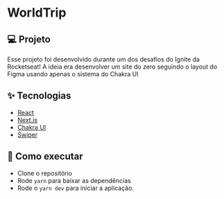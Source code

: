 # WorldTrip

## 💻 Projeto

Esse projeto foi desenvolvido durante um dos desafios do Ignite da Rocketseat! A ideia era desenvolver um site do zero seguindo o layout do Figma usando apenas o sistema do Chakra UI

## ✨ Tecnologias

- [React](https://pt-br.reactjs.org/E)
- [Next.js](https://nextjs.org/)
- [Chakra UI](https://chakra-ui.com/)
- [Swiper](https://swiperjs.com/react)


## 🚀 Como executar

- Clone o repositório
- Rode `yarn` para baixar as dependências
- Rode o `yarn dev` para iniciar a aplicação.
